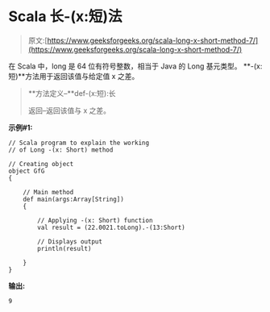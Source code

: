 # Scala 长-(x:短)法

> 原文:[https://www.geeksforgeeks.org/scala-long-x-short-method-7/](https://www.geeksforgeeks.org/scala-long-x-short-method-7/)

在 Scala 中，long 是 64 位有符号整数，相当于 Java 的 Long 基元类型。 **-(x:短)**方法用于返回该值与给定值 x 之差。

> **方法定义–**def-(x:短):长
> 
> 返回–返回该值与 x 之差。

**示例#1:**

```
// Scala program to explain the working 
// of Long -(x: Short) method

// Creating object
object GfG
{ 

    // Main method
    def main(args:Array[String])
    {

        // Applying -(x: Short) function
        val result = (22.0021.toLong).-(13:Short)

        // Displays output
        println(result)

    }
} 
```

**输出:**

```
9

```